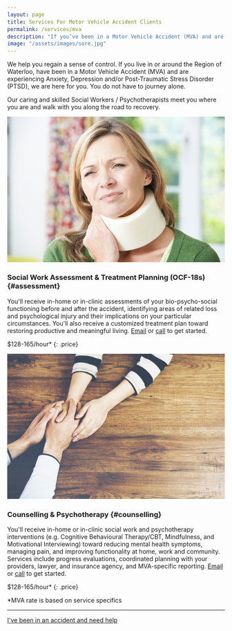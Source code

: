 ```yaml
---
layout: page
title: Services For Motor Vehicle Accident Clients
permalink: /services/mva
description: "If you’ve been in a Motor Vehicle Accident (MVA) and are experiencing Anxiety, Depression and/or Post-Traumatic Stress Disorder (PTSD), you don’t have to journey alone. Our caring and skilled Social Workers / Psychotherapists will walk with you. We'll help you regain a sense of control."
image: "/assets/images/sore.jpg"
---
```


We help you regain a sense of control. If you live in or around the Region of Waterloo, have been in a Motor Vehicle Accident (MVA) and are experiencing Anxiety, Depression and/or Post-Traumatic Stress Disorder (PTSD), we are here for you. You do not have to journey alone. 

Our caring and skilled Social Workers / Psychotherapists meet you where you are and walk with you along the road to recovery.
 

<div class="service-item">
<div class="service-item-title">
<img src="/assets/images/sore.jpg" alt="">
</div>
<div class="service-item-description" markdown="1">

### Social Work Assessment & Treatment Planning (OCF-18s) {#assessment}

You'll receive in-home or in-clinic assessments of your bio-psycho-social functioning before and after the accident, identifying areas of related loss and psychological injury and their implications on your particular circumstances. You'll also receive a customized treatment plan toward restoring productive and meaningful living. [Email](mailto:admin@midtowncounselling.ca) or [call](tel:2263133335) to get started.

$128-165/hour* 
{: .price}

</div>
</div>

<div class="service-item">
<div class="service-item-title">
<img src="/assets/images/two-hands.jpg" alt="">
</div>
<div class="service-item-description" markdown="1">

### Counselling & Psychotherapy {#counselling}

You'll receive in-home or in-clinic social work and psychotherapy interventions (e.g. Cognitive Behavioural Therapy/CBT, Mindfulness, and Motivational Interviewing) toward reducing mental health symptoms, managing pain, and improving functionality at home, work and community. Services include progress evaluations, coordinated planning with your providers, lawyer, and insurance agency, and MVA-specific reporting. [Email](mailto:admin@midtowncounselling.ca) or [call](tel:2263133335) to get started.


$128-165/hour* 
{: .price}

</div>
</div>
 *MVA rate is based on service specifics



 
-----------

<div class="callout-link"><a class="link-button" href="/contact/#booknow">I've been in an accident and need help</a></div>

